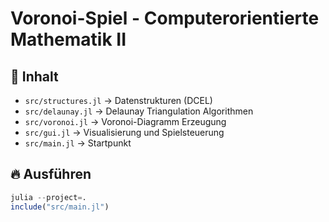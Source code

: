 # Voronoi-Spiel - Computerorientierte Mathematik II

## 📌 Inhalt

- `src/structures.jl` → Datenstrukturen (DCEL)
- `src/delaunay.jl` → Delaunay Triangulation Algorithmen
- `src/voronoi.jl` → Voronoi-Diagramm Erzeugung
- `src/gui.jl` → Visualisierung und Spielsteuerung
- `src/main.jl` → Startpunkt

## 🔥 Ausführen

```julia
julia --project=.
include("src/main.jl")
